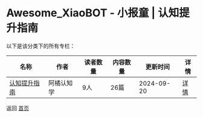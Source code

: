 # Awesome_XiaoBOT - 小报童 | 认知提升指南

以下是该分类下的所有专栏：

| 名称 | 作者 | 读者数量 | 内容数量 | 更新时间 | 详情 |
|------|------|----------|----------|----------|------|
| [认知提升指南](https://xiaobot.net/p/tirenzhi?refer=0b133df9-27dc-423b-8101-639049001c13) | 阿橘认知学 | 9人 | 26篇 |  2024-09-20 | [详情](data/tirenzhi.md) |


返回 [首页](../README.md)
